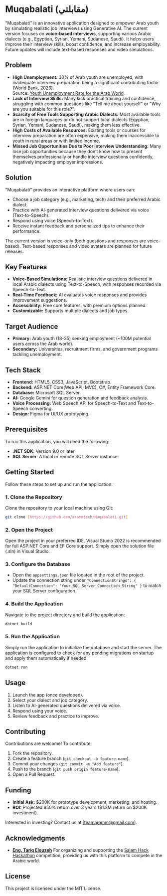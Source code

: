 # Muqabalati (مقابلتي)

"Muqabalati" is an innovative application designed to empower Arab youth by simulating realistic job interviews using Generative AI. The current version focuses on **voice-based interviews**, supporting various Arabic dialects (e.g., Egyptian, Syrian, Yemani, Sudanese, Saudi). It helps users improve their interview skills, boost confidence, and increase employability. Future updates will include text-based responses and video simulations.


## Problem
- **High Unemployment:** 30% of Arab youth are unemployed, with inadequate interview preparation being a significant contributing factor (World Bank, 2023).  
  Source: [Youth Unemployment Rate for the Arab World](https://fred.stlouisfed.org/series/SLUEM1524ZSARB).  
- **Lack of Interview Skills:** Many lack practical training and confidence, struggling with common questions like "Tell me about yourself" or "Why are you suitable for this role?".  
- **Scarcity of Free Tools Supporting Arabic Dialects:** Most available tools are in foreign languages or do not support local dialects (Egyptian, Syrian, Yemani, Sudanese, Saudi), making them less effective.  
- **High Costs of Available Resources:** Existing tools or courses for interview preparation are often expensive, making them inaccessible to youth in rural areas or with limited income.  
- **Missed Job Opportunities Due to Poor Interview Understanding:** Many lose job opportunities because they don’t know how to present themselves professionally or handle interview questions confidently, negatively impacting employer impressions.


## Solution
"Muqabalati" provides an interactive platform where users can:  
- Choose a job category (e.g., marketing, tech) and their preferred Arabic dialect.  
- Practice with AI-generated interview questions delivered via voice (Text-to-Speech).  
- Respond using voice (Speech-to-Text).  
- Receive instant feedback and personalized tips to enhance their performance.  

The current version is voice-only (both questions and responses are voice-based). Text-based responses and video avatars are planned for future releases.


## Key Features
- **Voice-Based Simulations:** Realistic interview questions delivered in local Arabic dialects using Text-to-Speech, with responses recorded via Speech-to-Text.  
- **Real-Time Feedback:** AI evaluates voice responses and provides improvement suggestions.  
- **Accessibility:** Free core features, with premium options planned.  
- **Customizable:** Supports multiple dialects and job types.


## Target Audience
- **Primary:** Arab youth (18-35) seeking employment (~100M potential users across the Arab world).  
- **Secondary:** Universities, recruitment firms, and government programs tackling unemployment.


## Tech Stack
- **Frontend:** HTML5, CSS3, JavaScript, Bootstrap.  
- **Backend:** ASP.NET Core(Web API, MVC), C#, Entity Framework Core.  
- **Database:** Microsoft SQL Server. 
- **AI:** Google Gemini for question generation and feedback analysis.
- **Voice Processing:** Web Speech API for Speech-to-Text and Text-to-Speech converting.  
- **Design:** Figma for UI/UX prototyping.


## Prerequisites

To run this application, you will need the following:

- **.NET SDK**: Version 9.0 or later
- **SQL Server**: A local or remote SQL Server instance


## Getting Started

Follow these steps to set up and run the application:

### 1. Clone the Repository

Clone the repository to your local machine using Git:

```bash
git clone [https://github.com/arammtech/Muqabalati.git]
```

### 2. Open the Project

Open the project in your preferred IDE. Visual Studio 2022 is recommended for full ASP.NET Core and EF Core support. Simply open the solution file (.sln) in Visual Studio.

### 3. Configure the Database

- Open the `appsettings.json` file located in the root of the project.
- Update the connection string under `"ConnectionStrings": { "DefaultConnection": "Your_SQL_Server_Connection_String" }` to match your SQL Server configuration.

### 4. Build the Application

Navigate to the project directory and build the application:

```bash
dotnet build
```

### 5. Run the Application

Simply run the application to initialize the database and start the server. The application is configured to check for any pending migrations on startup and apply them automatically if needed.

```bash
dotnet run
```


## Usage
1. Launch the app (once developed).  
2. Select your dialect and job category.  
3. Listen to AI-generated questions delivered via voice.  
4. Respond using your voice.  
5. Review feedback and practice to improve.


## Contributing
Contributions are welcome! To contribute:  
1. Fork the repository.  
2. Create a feature branch (`git checkout -b feature-name`).  
3. Commit your changes (`git commit -m "Add feature"`).  
4. Push to the branch (`git push origin feature-name`).  
5. Open a Pull Request.


## Funding
- **Initial Ask:** $200K for prototype development, marketing, and hosting.  
- **ROI:** Projected 650% return over 3 years ($1.3M return on $200K investment).  

Interested in investing? Contact us at [teamaramm@gmail.com].


## Acknowledgments

- **[Eng. Tariq Elouzeh](https://tariqlabs.com)** For organizing and supporting the [Salam Hack Hackathon](https://salamhack.com) competition, providing us with this platform to compete in the Arabic world.


## License
This project is licensed under the MIT License.
